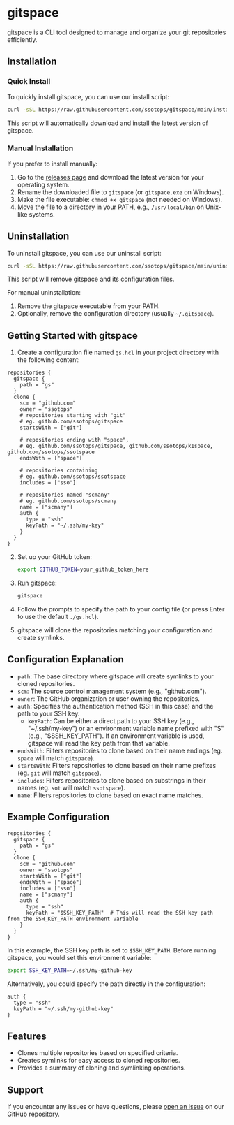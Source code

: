 # gitspace

gitspace is a CLI tool designed to manage and organize your git repositories efficiently.

## Installation

### Quick Install

To quickly install gitspace, you can use our install script:

```bash
curl -sSL https://raw.githubusercontent.com/ssotops/gitspace/main/install.sh | bash
```

This script will automatically download and install the latest version of gitspace.

### Manual Installation

If you prefer to install manually:

1. Go to the [releases page](https://github.com/ssotops/gitspace/releases) and download the latest version for your operating system.
2. Rename the downloaded file to `gitspace` (or `gitspace.exe` on Windows).
3. Make the file executable: `chmod +x gitspace` (not needed on Windows).
4. Move the file to a directory in your PATH, e.g., `/usr/local/bin` on Unix-like systems.

## Uninstallation

To uninstall gitspace, you can use our uninstall script:

```bash
curl -sSL https://raw.githubusercontent.com/ssotops/gitspace/main/uninstall.sh | bash
```

This script will remove gitspace and its configuration files.

For manual uninstallation:

1. Remove the gitspace executable from your PATH.
2. Optionally, remove the configuration directory (usually `~/.gitspace`).

## Getting Started with gitspace

1. Create a configuration file named `gs.hcl` in your project directory with the following content:

```hcl
repositories {
  gitspace {
    path = "gs"
  }
  clone {
    scm = "github.com"
    owner = "ssotops"
    # repositories starting with "git"
    # eg. github.com/ssotops/gitspace
    startsWith = ["git"]

    # repositories ending with "space", 
    # eg. github.com/ssotops/gitspace, github.com/ssotops/k1space, github.com/ssotops/ssotspace
    endsWith = ["space"]

    # repositories containing 
    # eg. github.com/ssotops/ssotspace
    includes = ["sso"]

    # repositories named "scmany"
    # eg. github.com/ssotops/scmany
    name = ["scmany"]
    auth {
      type = "ssh"
      keyPath = "~/.ssh/my-key"
    }
  }
}
```

2. Set up your GitHub token:
   ```bash
   export GITHUB_TOKEN=your_github_token_here
   ```

3. Run gitspace:
   ```bash
   gitspace
   ```

4. Follow the prompts to specify the path to your config file (or press Enter to use the default `./gs.hcl`).

5. gitspace will clone the repositories matching your configuration and create symlinks.

## Configuration Explanation

- `path`: The base directory where gitspace will create symlinks to your cloned repositories.
- `scm`: The source control management system (e.g., "github.com").
- `owner`: The GitHub organization or user owning the repositories.
- `auth`: Specifies the authentication method (SSH in this case) and the path to your SSH key.
  - `keyPath`: Can be either a direct path to your SSH key (e.g., "~/.ssh/my-key") or an environment variable name prefixed with "$" (e.g., "$SSH_KEY_PATH"). If an environment variable is used, gitspace will read the key path from that variable.
- `endsWith`: Filters repositories to clone based on their name endings (eg. `space` will match `gitspace`).
- `startsWith`: Filters repositories to clone based on their name prefixes (eg. `git` will match `gitspace`).
- `includes`: Filters repositories to clone based on substrings in their names (eg. `sot` will match `ssotspace`).
- `name`: Filters repositories to clone based on exact name matches.

## Example Configuration

```hcl
repositories {
  gitspace {
    path = "gs"
  }
  clone {
    scm = "github.com"
    owner = "ssotops"
    startsWith = ["git"]
    endsWith = ["space"]
    includes = ["sso"]
    name = ["scmany"]
    auth {
      type = "ssh"
      keyPath = "$SSH_KEY_PATH"  # This will read the SSH key path from the SSH_KEY_PATH environment variable
    }
  }
}
```

In this example, the SSH key path is set to `$SSH_KEY_PATH`. Before running gitspace, you would set this environment variable:

```bash
export SSH_KEY_PATH=~/.ssh/my-github-key
```

Alternatively, you could specify the path directly in the configuration:

```hcl
auth {
  type = "ssh"
  keyPath = "~/.ssh/my-github-key"
}
```

## Features

- Clones multiple repositories based on specified criteria.
- Creates symlinks for easy access to cloned repositories.
- Provides a summary of cloning and symlinking operations.

## Support

If you encounter any issues or have questions, please [open an issue](https://github.com/ssotops/gitspace/issues) on our GitHub repository.
